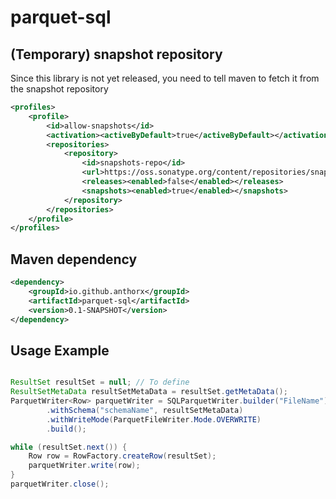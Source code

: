 # parquet-sql

## (Temporary) snapshot repository

Since this library is not yet released, you need to tell maven to fetch it from the snapshot repository

```xml
<profiles>
    <profile>
        <id>allow-snapshots</id>
        <activation><activeByDefault>true</activeByDefault></activation>
        <repositories>
            <repository>
                <id>snapshots-repo</id>
                <url>https://oss.sonatype.org/content/repositories/snapshots</url>
                <releases><enabled>false</enabled></releases>
                <snapshots><enabled>true</enabled></snapshots>
            </repository>
        </repositories>
    </profile>
</profiles>
```

## Maven dependency
```xml
<dependency>
    <groupId>io.github.anthorx</groupId>
    <artifactId>parquet-sql</artifactId>
    <version>0.1-SNAPSHOT</version>
</dependency>
```

## Usage Example
```java

ResultSet resultSet = null; // To define
ResultSetMetaData resultSetMetaData = resultSet.getMetaData();
ParquetWriter<Row> parquetWriter = SQLParquetWriter.builder("FileName")
        .withSchema("schemaName", resultSetMetaData)
        .withWriteMode(ParquetFileWriter.Mode.OVERWRITE)
        .build();

while (resultSet.next()) {
    Row row = RowFactory.createRow(resultSet);
    parquetWriter.write(row);
}
parquetWriter.close();
```
